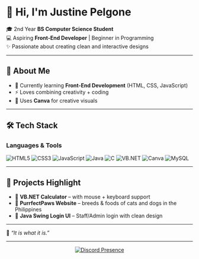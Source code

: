 <!-- Banner -->
# 👋 Hi, I'm Justine Pelgone  

🎓 2nd Year **BS Computer Science Student**  
💻 Aspiring **Front-End Developer** | Beginner in Programming  
✨ Passionate about creating clean and interactive designs  

---

## 🚀 About Me  
- 🌱 Currently learning **Front-End Development** (HTML, CSS, JavaScript)  
- ⚡ Loves combining creativity + coding
- 🎨 Uses **Canva** for creative visuals
---

## 🛠️ Tech Stack  
### Languages & Tools  
![HTML5](https://img.shields.io/badge/HTML5-E34F26?style=for-the-badge&logo=html5&logoColor=white)  ![CSS3](https://img.shields.io/badge/CSS3-1572B6?style=for-the-badge&logo=css3&logoColor=white)  ![JavaScript](https://img.shields.io/badge/JavaScript-F7DF1E?style=for-the-badge&logo=javascript&logoColor=black)  ![Java](https://img.shields.io/badge/Java-ED8B00?style=for-the-badge&logo=java&logoColor=white)  ![C](https://img.shields.io/badge/C-00599C?style=for-the-badge&logo=c&logoColor=white)  ![VB.NET](https://img.shields.io/badge/VB.NET-68217A?style=for-the-badge&logo=dotnet&logoColor=white) ![Canva](https://img.shields.io/badge/Canva-00C4CC?style=for-the-badge&logo=canva&logoColor=white) ![MySQL](https://img.shields.io/badge/MySQL-4479A1?style=for-the-badge&logo=mysql&logoColor=white)

---

## 📌 Projects Highlight  
- 🔢 **VB.NET Calculator** – with mouse + keyboard support  
- 🐶 **PurrfectPaws Website** – breeds & foods of cats and dogs in the Philippines  
- 🔐 **Java Swing Login UI** – Staff/Admin login with clean design  

---

💬 *“It is what it is.”*  

---

<div align="center">

[![Discord Presence](https://lanyard.cnrad.dev/api/829284615339900979?bg=37353E&borderRadius=10&hideDecoration=true&idleMessage=%F0%9F%8C%99%20Currently%20AFK%2C%20will%20be%20back%20soon...&theme=dark)](https://discord.com/users/829284615339900979)

</div>


